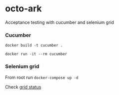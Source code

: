 # octo-ark
Acceptance testing with cucumber and selenium grid 

### Cucumber

`docker build -t cucumber .`

`docker run -it --rm cucumber`
 

### Selenium grid

From root run `docker-compose up -d`

Check [grid status](http://localhost:4444/grid/console)
